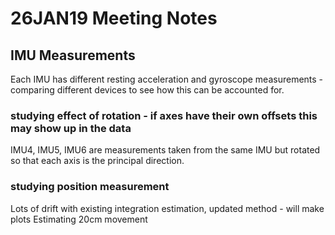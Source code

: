 # 26JAN19 Meeting Notes

## IMU Measurements

Each IMU has different resting acceleration and gyroscope measurements - comparing different devices to see how this can be accounted for.

### studying effect of rotation - if axes have their own offsets this may show up in the data

IMU4, IMU5, IMU6 are measurements taken from the same IMU but rotated so that each axis is the principal direction.

### studying position measurement

Lots of drift with existing integration estimation, updated method - will make plots
Estimating 20cm movement